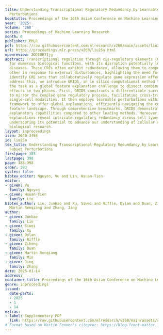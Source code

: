 ```yaml
---
title: Understanding Transcriptional Regulatory Redundancy by Learnable Global Subset
  Perturbations
booktitle: Proceedings of the 16th Asian Conference on Machine Learning
year: '2025'
volume: '260'
series: Proceedings of Machine Learning Research
month: 0
publisher: PMLR
pdf: https://raw.githubusercontent.com/mlresearch/v260/main/assets/liu25a/liu25a.pdf
url: https://proceedings.mlr.press/v260/liu25a.html
openreview: 2ODI0B7Ijg
abstract: Transcriptional regulation through cis-regulatory elements (CREs) is crucial
  for numerous biological functions, with its disruption potentially leading to various
  diseases. These CREs often exhibit redundancy, allowing them to compensate for each
  other in response to external disturbances, highlighting the need for methods to
  identify CRE sets that collaboratively regulate gene expression effectively. To
  address this, we introduce GRIDS, an in silico computational method that approaches
  the task as a global feature explanation challenge to dissect combinatorial CRE
  effects in two phases. First, GRIDS constructs a differentiable surrogate function
  to mirror the complex gene regulatory process, facilitating cross-translations in
  single-cell modalities. It then employs learnable perturbations within a state transition
  framework to offer global explanations, efficiently navigating the combinatorial
  feature landscape. Through comprehensive benchmarks, GRIDS demonstrates superior
  explanatory capabilities compared to other leading methods. Moreover, GRIDS’s global
  explanations reveal intricate regulatory redundancy across cell types and states,
  underscoring its potential to advance our understanding of cellular regulation in
  biological research.
layout: inproceedings
issn: 2640-3498
id: liu25a
tex_title: Understanding Transcriptional Regulatory Redundancy by Learnable Global
  Subset Perturbations
firstpage: 383
lastpage: 398
page: 383-398
order: 383
cycles: false
bibtex_editor: Nguyen, Vu and Lin, Hsuan-Tien
editor:
- given: Vu
  family: Nguyen
- given: Hsuan-Tien
  family: Lin
bibtex_author: Liu, Junhao and Xu, Siwei and Riffle, Dylan and Duan, Ziheng and Min,
  Martin Renqiang and Zhang, Jing
author:
- given: Junhao
  family: Liu
- given: Siwei
  family: Xu
- given: Dylan
  family: Riffle
- given: Ziheng
  family: Duan
- given: Martin Renqiang
  family: Min
- given: Jing
  family: Zhang
date: 2025-01-14
address:
container-title: Proceedings of the 16th Asian Conference on Machine Learning
genre: inproceedings
issued:
  date-parts:
  - 2025
  - 1
  - 14
extras:
- label: Supplementary PDF
  link: https://raw.githubusercontent.com/mlresearch/v260/main/assets/assets/liu25a/liu25a-supp.pdf
# Format based on Martin Fenner's citeproc: https://blog.front-matter.io/posts/citeproc-yaml-for-bibliographies/
---
```

